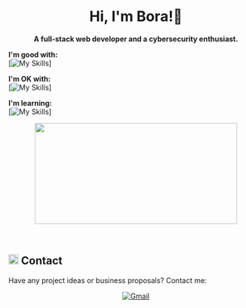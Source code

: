<h1 align="center">Hi, I'm Bora!👋</h1>


<p align="center"><b>A full-stack web developer and a cybersecurity enthusiast.</b></p>







**I'm good with:** <br>
[![My Skills](https://skillicons.dev/icons?i=py,js)]

**I'm OK with:** <br>
[![My Skills](https://skillicons.dev/icons?i=tailwindcss,linux,css,sqlite,bootstrap,html)]

**I'm learning:** <br>
[![My Skills](https://skillicons.dev/icons?i=cs,mongodb,rust,pytorch)]


<p align="center">

  <!--<img width="600" height="200" src="https://github-readme-stats.vercel.app/api?username=boraofficial&show_icons=true&theme=vision-friendly-dark">-->
  <img width="400" height="200" src="https://github-readme-stats.vercel.app/api/top-langs/?username=boraofficial&size_weight=0.0005&count_weight=0.3&layout=compact&theme=vision-friendly-dark">
</p>

<br>



	
	

## <img src="https://github.com/user-attachments/assets/4d3db517-3c9e-4929-82dc-d8b57afed794" width="20px"> Contact

<p>Have any project ideas or business proposals? Contact me:
<p align="center">
	<a href="https://boraofficial.github.io/contact" target="_blank"><img src="https://img.shields.io/badge/get%20in%20touch-blue?style=for-the-badge" alt="Gmail"/></a>
	
	





